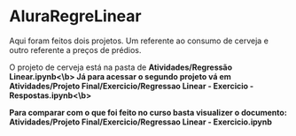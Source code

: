 # AluraRegreLinear
Aqui foram feitos dois projetos. Um referente ao consumo de cerveja e outro referente a preços de prédios.

O projeto de cerveja está na pasta de <b>Atividades/Regressão Linear.ipynb<\b>
Já para acessar o segundo projeto vá em <b>Atividades/Projeto Final/Exercicio/Regressao Linear - Exercicio - Respostas.ipynb<\b>
  
 Para comparar com o que foi feito no curso basta visualizer o documento: Atividades/Projeto Final/Exercicio/Regressao Linear - Exercicio.ipynb
 
